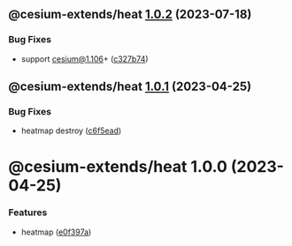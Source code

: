 ## @cesium-extends/heat [1.0.2](https://github.com/hongfaqiu/cesium-extends/compare/@cesium-extends/heat@1.0.1...@cesium-extends/heat@1.0.2) (2023-07-18)


### Bug Fixes

* support cesium@1.106+ ([c327b74](https://github.com/hongfaqiu/cesium-extends/commit/c327b74a6f0919407fdcab7333e2771db92bb91f))

## @cesium-extends/heat [1.0.1](https://github.com/hongfaqiu/cesium-extends/compare/@cesium-extends/heat@1.0.0...@cesium-extends/heat@1.0.1) (2023-04-25)


### Bug Fixes

* heatmap destroy ([c6f5ead](https://github.com/hongfaqiu/cesium-extends/commit/c6f5ead18fbfe3df52f995ebcb6e3de1f5be601a))

# @cesium-extends/heat 1.0.0 (2023-04-25)


### Features

* heatmap ([e0f397a](https://github.com/hongfaqiu/cesium-extends/commit/e0f397a591a61d088c594646359db7c2db25110d))
